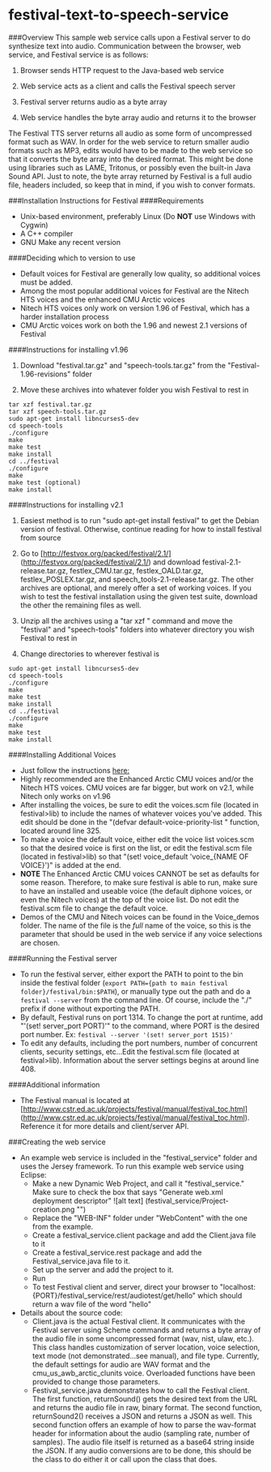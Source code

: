 festival-text-to-speech-service
===============================
###Overview
This sample web service calls upon a Festival server to do synthesize text into audio. Communication between the browser, web service, and Festival service is as follows:

1) Browser sends HTTP request to the Java-based web service

2) Web service acts as a client and calls the Festival speech server

3) Festival server returns audio as a byte array

4) Web service handles the byte array audio and returns it to the browser

The Festival TTS server returns all audio as some form of uncompressed format such as WAV. In order for the web service to return smaller audio formats such as MP3, 
edits would have to be made to the web service so that it converts the byte array into the desired format. This might be done using libraries such as LAME, Tritonus, or possibly even the built-in Java Sound API.
Just to note, the byte array returned by Festival is a full audio file, headers included, so keep that in mind, if you wish to conver formats.

###Installation Instructions for Festival
####Requirements
+ Unix-based environment, preferably Linux (Do **NOT** use Windows with Cygwin)
+ A C++ compiler
+ GNU Make any recent version

####Deciding which to version to use
+ Default voices for Festival are generally low quality, so additional voices must be added.
+ Among the most popular additional voices for Festival are the Nitech HTS voices and the enhanced CMU Arctic voices
+ Nitech HTS voices only work on version 1.96 of Festival, which has a harder installation process
+ CMU Arctic voices work on both the 1.96 and newest 2.1 versions of Festival

####Instructions for installing v1.96
1) Download "festival.tar.gz" and "speech-tools.tar.gz" from the "Festival-1.96-revisions" folder

2) Move these archives into whatever folder you wish Festival to rest in
```
tar xzf festival.tar.gz
tar xzf speech-tools.tar.gz
sudo apt-get install libncurses5-dev
cd speech-tools
./configure
make
make test
make install
cd ../festival
./configure
make
make test (optional)
make install
```

####Instructions for installing v2.1
1) Easiest method is to run "sudo apt-get install festival" to get the Debian version of festival. Otherwise, continue reading for how to install festival from source

2) Go to [http://festvox.org/packed/festival/2.1/] (http://festvox.org/packed/festival/2.1/) and download 
	festival-2.1-release.tar.gz, festlex_CMU.tar.gz, festlex_OALD.tar.gz, festlex_POSLEX.tar.gz, and speech_tools-2.1-release.tar.gz. 
	The other archives are optional, and merely offer a set of working voices. If you wish to test the festival installation using the 
	given test suite, download 	the other the remaining files as well.

3) Unzip all the archives using a "tar xzf <filename>" command and move the "festival" and "speech-tools" folders into whatever directory you wish Festival to rest in

4) Change directories to wherever festival is
```
sudo apt-get install libncurses5-dev
cd speech-tools
./configure
make
make test
make install
cd ../festival
./configure
make
make test
make install
```

####Installing Additional Voices
+ Just follow the instructions [here:](http://ubuntuforums.org/showthread.php?t=751169)
+ Highly recommended are the Enhanced Arctic CMU voices and/or the Nitech HTS voices. CMU voices are far bigger, but work on v2.1, while Nitech only works on v1.96
+ After installing the voices, be sure to edit the voices.scm file (located in festival>lib) to include the names of whatever voices you've added. This edit should be done in the "(defvar default-voice-priority-list " function, located around line 325.
+ To make a voice the default voice, either edit the voice list voices.scm so that the desired voice is first on the list, or edit the festival.scm file (located in festival>lib) so that "(set! voice_default 'voice_{NAME OF VOICE}')" is added at the end.
+ **NOTE** The Enhanced Arctic CMU voices CANNOT be set as defaults for some reason. Therefore, to make sure festival is able to run, make sure to have an installed and useable voice (the default diphone voices, or even the Nitech voices) at the top of the voice list. Do not edit the festival.scm file to change the default voice.
+ Demos of the CMU and Nitech voices can be found in the Voice_demos folder. The name of the file is the *full* name of the voice, so this is the parameter that should be used in the web service if any voice selections are chosen.

####Running the Festival server
+ To run the festival server, either export the PATH to point to the bin inside the festival folder (`export PATH={path to main festival folder}/festival/bin:$PATH`), 
	or manually type out the path and do a `festival --server` from the command line. Of course, include the "./" prefix if done without exporting the PATH.
+ By default, Festival runs on port 1314. To change the port at runtime, add "'(set! server_port PORT)'" to the command, where PORT is the desired port number. Ex: `festival --server '(set! server_port 1515)'`
+ To edit any defaults, including the port numbers, number of concurrent clients, security settings, etc...Edit the festival.scm file (located at festival>lib). Information about the server settings begins at around line 408.

####Additional information
+ The Festival manual is located at [http://www.cstr.ed.ac.uk/projects/festival/manual/festival_toc.html] (http://www.cstr.ed.ac.uk/projects/festival/manual/festival_toc.html). Reference it for more details and client/server API.

###Creating the web service
+ An example web service is included in the "festival_service" folder and uses the Jersey framework. To run this example web service using Eclipse:
	- Make a new Dynamic Web Project, and call it "festival_service." Make sure to check the box that says "Generate web.xml deployment descriptor"
	![alt text] (festival_service/Project-creation.png "")
	- Replace the "WEB-INF" folder under "WebContent" with the one from the example.
	- Create a festival_service.client package and add the Client.java file to it
	- Create a festival_service.rest package and add the Festival_service.java file to it.
	- Set up the server and add the project to it.
	- Run
	- To test Festival client and server, direct your browser to "localhost:{PORT}/festival_service/rest/audiotest/get/hello" which should return a wav file of the word "hello"
+ Details about the source code:
	- Client.java is the actual Festival client. It communicates with the Festival server using Scheme commands and returns a byte array of the audio file in some uncompressed format (wav, nist, ulaw, etc.). 
		This class handles customization of server location, voice selection, text mode (not demonstrated...see manual), and file type. Currently, the default settings for audio are WAV format and the cmu_us_awb_arctic_clunits voice. Overloaded functions have been provided to change those parameters. 
	- Festival_service.java demonstrates how to call the Festival client. The first function, returnSound() gets the desired text from the URL and returns the audio file in raw, binary format. The second function, returnSound2() receives a JSON and returns a JSON as well. 
		This second function offers an example of how to parse the wav-format header for information about the audio (sampling rate, number of samples). The audio file itself is returned as a base64 string inside the JSON.
		If any audio conversions are to be done, this should be the class to do either it or call upon the class that does.





